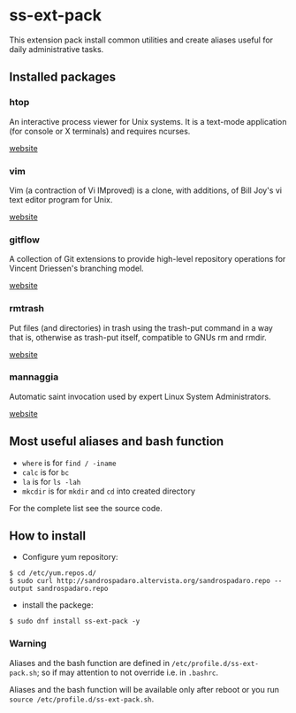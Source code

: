 # ss-ext-pack

This extension pack install common utilities and create aliases useful for daily administrative tasks.

## Installed packages

### htop
An interactive process viewer for Unix systems. It is a text-mode application (for console or X terminals) and requires ncurses.

[website](https://hisham.hm/htop/)

### vim
Vim (a contraction of Vi IMproved) is a clone, with additions, of Bill Joy's vi text editor program for Unix.

[website](https://www.vim.org/)

### gitflow
A collection of Git extensions to provide high-level repository operations for Vincent Driessen's branching model.

[website](https://github.com/nvie/gitflow)

### rmtrash
Put files (and directories) in trash using the trash-put command in a way that is, otherwise as trash-put itself, compatible to GNUs rm and rmdir.

[website](https://sandrospadaro.github.io/rmtrash/)

### mannaggia
Automatic saint invocation used by expert Linux System Administrators.

[website](https://sandrospadaro.github.io/mannaggia/)

## Most useful aliases and bash function

* `where` is for `find / -iname`
* `calc` is for `bc`
* `la` is for `ls -lah`
* `mkcdir` is for `mkdir` and `cd` into created directory

For the complete list see the source code.

## How to install

* Configure yum repository:
```
$ cd /etc/yum.repos.d/
$ sudo curl http://sandrospadaro.altervista.org/sandrospadaro.repo --output sandrospadaro.repo
```

* install the packege:
```
$ sudo dnf install ss-ext-pack -y
```
### Warning
Aliases and the bash function are defined in `/etc/profile.d/ss-ext-pack.sh`; so if may attention to not override i.e. in `.bashrc`.

Aliases and the bash function will be available only after reboot or you run `source /etc/profile.d/ss-ext-pack.sh`.
